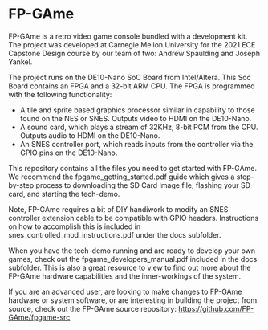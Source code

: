 # FP-GAme
FP-GAme is a retro video game console bundled with a development kit. The
project was developed at Carnegie Mellon University for the 2021 ECE Capstone
Design course by our team of two: Andrew Spaulding and Joseph Yankel.

The project runs on the DE10-Nano SoC Board from Intel/Altera. This Soc Board contains an FPGA and
a 32-bit ARM CPU. The FPGA is programmed with the following functionality:
* A tile and sprite based graphics processor similar in capability to those found on the NES or
SNES. Outputs video to HDMI on the DE10-Nano.
* A sound card, which plays a stream of 32KHz, 8-bit PCM from the CPU. Outputs audio to HDMI on the
DE10-Nano.
* An SNES controller port, which reads inputs from the controller via the GPIO pins on the
DE10-Nano.

This repository contains all the files you need to get started with FP-GAme. We recommend the
fpgame_getting_started.pdf guide which gives a step-by-step process to downloading the SD Card Image
file, flashing your SD card, and starting the tech-demo.

Note, FP-GAme requires a bit of DIY handiwork to modify an SNES controller extension cable to be
compatible with GPIO headers. Instructions on how to accomplish this is included in
snes_controlled_mod_instructions.pdf under the docs subfolder.

When you have the tech-demo running and are ready to develop your own games, check out the
fpgame_developers_manual.pdf included in the docs subfolder. This is also a great resource to view
to find out more about the FP-GAme hardware capabilities and the inner-workings of the system.

If you are an advanced user, are looking to make changes to FP-GAme hardware or system software, or
are interesting in building the project from source, check out the FP-GAme source repository:
https://github.com/FP-GAme/fpgame-src